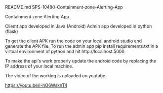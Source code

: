 
README.md
SPS-10480-Containment-zone-Alerting-App

Containment zone Alerting App

Cliemt app developed in Java (Android) Admin app developed in python (flask)

To get the client APK run the code on your local android studio and generate the APK file. To run the admin app pip install requirements.txt in a virtual environment of python and hit http://localhost:5000

To make the api's work properly update the android code by replacing the IP address of your local machine.

The video of the working is uploaded on youtube

https://youtu.be/I-hO6WsknT4
